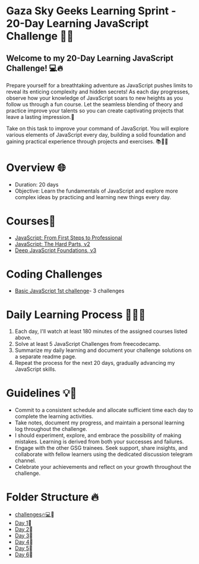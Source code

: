 
# Gaza Sky Geeks Learning Sprint - 20-Day Learning JavaScript Challenge 🚀🔥
## Welcome to my 20-Day Learning JavaScript Challenge! 💻🔥

Prepare yourself for a breathtaking adventure as JavaScript pushes limits to reveal its enticing complexity and hidden secrets!
As each day progresses, observe how your knowledge of JavaScript soars to new heights as you follow us through a fun course. Let the seamless blending of theory and practice improve your talents so you can create captivating projects that leave a lasting impression.🌟 

Take on this task to improve your command of JavaScript. You will explore various elements of JavaScript every day, building a solid foundation and gaining practical experience through projects and exercises. 📚👩‍💻
 
# Overview 🌐
- Duration: 20 days
- Objective: Learn the fundamentals of JavaScript and explore more complex ideas by practicing and learning new things every day.

# Courses🚀
- [JavaScript: From First Steps to Professional](https://frontendmasters.com/courses/javascript-first-steps/)
- [JavaScript: The Hard Parts, v2](https://frontendmasters.com/courses/javascript-hard-parts-v2/)
- [Deep JavaScript Foundations, v3](https://frontendmasters.com/courses/deep-javascript-v3/)

# Coding Challenges
- [Basic JavaScript 1st challenge](https://www.freecodecamp.org/learn/javascript-algorithms-and-data-structures/basic-javascript/compound-assignment-with-augmented-multiplication)- 3 challenges

# Daily Learning Process 🏋️‍♂️💪
1. Each day, I'll watch at least 180 minutes of the assigned courses listed above.
2. Solve at least 5 JavaScript Challenges from freecodecamp.
3. Summarize my daily learning and document your challenge solutions on a separate readme page.
4. Repeat the process for the next 20 days, gradually advancing my JavaScript skills.

# Guidelines 💡💼
- Commit to a consistent schedule and allocate sufficient time each day to complete the learning activities.
- Take notes, document my progress, and maintain a personal learning log throughout the challenge.
- I should experiment, explore, and embrace the possibility of making mistakes. Learning is derived from both your successes and failures.
- Engage with the other GSG trainees. Seek support, share insights, and collaborate with fellow learners using the dedicated discussion telegram channel.
- Celebrate your achievements and reflect on your growth throughout the challenge.


# Folder Structure 🔥
- [challenges🔥💻](https://github.com/abeerbelal/Mastering-JavaScript-in-20-Days/blob/main/challenges.md)🚀
- [Day 1](https://github.com/abeerbelal/Mastering-JavaScript-in-20-Days/blob/main/Day%201.md)💎
- [Day 2](https://github.com/abeerbelal/Mastering-JavaScript-in-20-Days/blob/main/Day%202.md)💎
- [Day 3](https://github.com/abeerbelal/Mastering-JavaScript-in-20-Days/blob/main/Day%203.md)💎
- [Day 4](https://github.com/abeerbelal/Mastering-JavaScript-in-20-Days/blob/main/Day%203.md)💎
- [Day 5](https://github.com/abeerbelal/Mastering-JavaScript-in-20-Days/blob/main/Day%203.md)💎
- [Day 6](https://github.com/abeerbelal/Mastering-JavaScript-in-20-Days/blob/main/Day%206.md)💎
